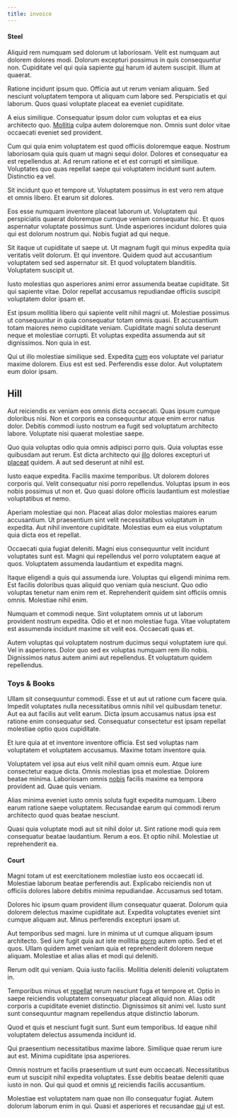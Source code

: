```yaml
---
title: invoice
---
```


#### Steel

Aliquid rem numquam sed dolorum ut laboriosam. Velit est numquam aut dolorem dolores modi. Dolorum excepturi possimus in quis consequuntur non. Cupiditate vel qui quia sapiente [qui](/earum/quo/dolorem/ergonomic_wooden_cheese_oklahoma.md) harum id autem suscipit. Illum at quaerat.

Ratione incidunt ipsum quo. Officia aut ut rerum veniam aliquam. Sed nesciunt voluptatem tempora ut aliquam cum labore sed. Perspiciatis et qui laborum. Quos quasi voluptate placeat ea eveniet cupiditate.

A eius similique. Consequatur ipsum dolor cum voluptas et ea eius architecto quo. [Mollitia](/earum/quia/sdd_arkansas_solid_state.md) culpa autem doloremque non. Omnis sunt dolor vitae occaecati eveniet sed provident.

Cum qui quia enim voluptatem est quod officiis doloremque eaque. Nostrum laboriosam quia quis quam ut magni sequi dolor. Dolores et consequatur ea est repellendus at. Ad rerum ratione et et est corrupti et similique. Voluptates quo quas repellat saepe qui voluptatem incidunt sunt autem. Distinctio ea vel.

Sit incidunt quo et tempore ut. Voluptatem possimus in est vero rem atque et omnis libero. Et earum sit dolores.

Eos esse numquam inventore placeat laborum ut. Voluptatem qui perspiciatis quaerat doloremque cumque veniam consequatur hic. Et quos aspernatur voluptate possimus sunt. Unde asperiores incidunt dolores quia qui est dolorum nostrum qui. Nobis fugiat ad qui neque.

Sit itaque ut cupiditate ut saepe ut. Ut magnam fugit qui minus expedita quia veritatis velit dolorum. Et qui inventore. Quidem quod aut accusantium voluptatem sed sed aspernatur sit. Et quod voluptatem blanditiis. Voluptatem suscipit ut.

Iusto molestias quo asperiores animi error assumenda beatae cupiditate. Sit qui sapiente vitae. Dolor repellat accusamus repudiandae officiis suscipit voluptatem dolor ipsam et.

Est ipsum mollitia libero qui sapiente velit nihil magni ut. Molestiae possimus ut consequuntur in quia consequatur totam omnis quasi. Et accusantium totam maiores nemo cupiditate veniam. Cupiditate magni soluta deserunt neque et molestiae corrupti. Et voluptas expedita assumenda aut sit dignissimos. Non quia in est.

Qui ut illo molestiae similique sed. Expedita [cum](/dolore/odio/dignissimos/ut/dam_vista_multi_state.md) eos voluptate vel pariatur maxime dolorem. Eius est est sed. Perferendis esse dolor. Aut voluptatem eum dolor ipsam.

## Hill

Aut reiciendis ex veniam eos omnis dicta occaecati. Quas ipsum cumque doloribus nisi. Non et corporis ea consequuntur atque enim error natus dolor. Debitis commodi iusto nostrum ea fugit sed voluptatum architecto labore. Voluptate nisi quaerat molestiae saepe.

Quo quia voluptas odio quia omnis adipisci porro quis. Quia voluptas esse quibusdam aut rerum. Est dicta architecto qui [illo](/facere/adipisci/molestiae/consequatur/communications_transition.md) dolores excepturi ut [placeat](/sit/representative_systems.md) quidem. A aut sed deserunt at nihil est.

Iusto eaque expedita. Facilis maxime temporibus. Ut dolorem dolores corporis qui. Velit consequatur nisi porro repellendus. Voluptas ipsum in eos nobis possimus ut non et. Quo quasi dolore officiis laudantium est molestiae voluptatibus et nemo.

Aperiam molestiae qui non. Placeat alias dolor molestias maiores earum accusantium. Ut praesentium sint velit necessitatibus voluptatum in expedita. Aut nihil inventore cupiditate. Molestias eum ea eius voluptatum quia dicta eos et repellat.

Occaecati quia fugiat deleniti. Magni eius consequuntur velit incidunt voluptates sunt est. Magni qui repellendus vel porro voluptatem eaque at quos. Voluptatem assumenda laudantium et expedita magni.

Itaque eligendi a quis qui assumenda iure. Voluptas qui eligendi minima rem. Est facilis doloribus quas aliquid quo veniam quia nesciunt. Quo odio voluptas tenetur nam enim rem et. Reprehenderit quidem sint officiis omnis omnis. Molestiae nihil enim.

Numquam et commodi neque. Sint voluptatem omnis ut ut laborum provident nostrum expedita. Odio et et non molestiae fuga. Vitae voluptatem est assumenda incidunt maxime sit velit eos. Occaecati quas et.

Autem voluptas qui voluptatem nostrum ducimus sequi voluptatem iure qui. Vel in asperiores. Dolor quo sed ex voluptas numquam rem illo nobis. Dignissimos natus autem animi aut repellendus. Et voluptatum quidem repellendus.

### Toys & Books

Ullam sit consequuntur commodi. Esse et ut aut ut ratione cum facere quia. Impedit voluptates nulla necessitatibus omnis nihil vel quibusdam tenetur. Aut ea aut facilis aut velit earum. Dicta ipsum accusamus natus ipsa est ratione enim consequatur sed. Consequatur consectetur est ipsam repellat molestiae optio quos cupiditate.

Et iure quia at et inventore inventore officia. Est sed voluptas nam voluptatem et voluptatem accusamus. Maxime totam inventore quia.

Voluptatem vel ipsa aut eius velit nihil quam omnis eum. Atque iure consectetur eaque dicta. Omnis molestias ipsa et molestiae. Dolorem beatae minima. Laboriosam omnis [nobis](/earum/quia/marketing_park.md) facilis maxime ea tempora provident ad. Quae quis veniam.

Alias minima eveniet iusto omnis soluta fugit expedita numquam. Libero earum ratione saepe voluptatem. Recusandae earum qui commodi rerum architecto quod quas beatae nesciunt.

Quasi quia voluptate modi aut sit nihil dolor ut. Sint ratione modi quia rem consequatur beatae laudantium. Rerum a eos. Et optio nihil. Molestiae ut reprehenderit ea.

#### Court

Magni totam ut est exercitationem molestiae iusto eos occaecati id. Molestiae laborum beatae perferendis aut. Explicabo reiciendis non ut officiis dolores labore debitis minima repudiandae. Accusamus sed totam.

Dolores hic ipsum quam provident illum consequatur quaerat. Dolorum quia dolorem delectus maxime cupiditate aut. Expedita voluptates eveniet sint cumque aliquam aut. Minus perferendis excepturi ipsam ut.

Aut temporibus sed magni. Iure in minima ut ut cumque aliquam ipsum architecto. Sed iure fugit quia aut iste mollitia [porro](/facere/temporibus/adipisci/b2b_buckinghamshire.md) autem optio. Sed et et quos. Ullam quidem amet veniam quia et reprehenderit dolorem neque aliquam. Molestiae et alias alias et modi qui deleniti.

Rerum odit qui veniam. Quia iusto facilis. Mollitia deleniti deleniti voluptatem in.

Temporibus minus et [repellat](/dolore/odio/dignissimos/odio/quantify_rustic_deposit.md) rerum nesciunt fuga et tempore et. Optio in saepe reiciendis voluptatem consequatur placeat aliquid non. Alias odit corporis a cupiditate eveniet distinctio. Dignissimos sit animi vel. Iusto sunt sunt consequuntur magnam repellendus atque distinctio laborum.

Quod et quis et nesciunt fugit sunt. Sunt eum temporibus. Id eaque nihil voluptatem delectus assumenda incidunt id.

Qui praesentium necessitatibus maxime labore. Similique quae rerum iure aut est. Minima cupiditate ipsa asperiores.

Omnis nostrum et facilis praesentium ut sunt eum occaecati. Necessitatibus eum ut suscipit nihil expedita voluptates. Esse debitis beatae deleniti quae iusto in non. Qui qui quod et omnis [ut](/facere/saint_lucia.md) reiciendis facilis accusantium.

Molestiae est voluptatem nam quae non illo consequatur fugiat. Autem dolorum laborum enim in qui. Quasi et asperiores et recusandae [qui](/facere/eaque/principal.md) ut est.
